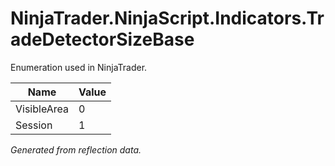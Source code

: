 # NinjaTrader.NinjaScript.Indicators.TradeDetectorSizeBase
Enumeration used in NinjaTrader.

| Name | Value |
| ---- | ----- |
| VisibleArea | 0 |
| Session | 1 |

*Generated from reflection data.*
